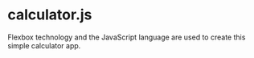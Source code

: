 # calculator.js
Flexbox technology and the JavaScript language are used to create this simple calculator app.

